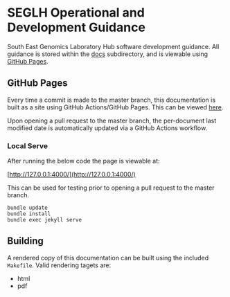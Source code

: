 # SEGLH Operational and Development Guidance

South East Genomics Laboratory Hub software development guidance. All guidance is stored within the [docs](docs) 
subdirectory, and is viewable using [GitHub Pages](https://moka-guys.github.io/guidance/).

## GitHub Pages
Every time a commit is made to the master branch, this documentation is built as a site using GitHub Actions/GitHub 
Pages. This can be viewed [here](https://moka-guys.github.io/guidance/).

Upon opening a pull request to the master branch, the per-document last modified date is automatically updated via a 
GitHub Actions workflow. 

### Local Serve
After running the below code the page is viewable at:

[http://127.0.0.1:4000/](http://127.0.0.1:4000/)

This can be used for testing prior to opening a pull request to the master branch. 
```
bundle update
bundle install
bundle exec jekyll serve
```

## Building
A rendered copy of this documentation can be built using the included `Makefile`.
Valid rendering tagets are:
- html
- pdf